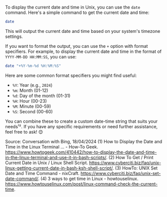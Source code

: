 To display the current date and time in Unix, you can use the `date` command. Here's a simple command to get the current date and time:

```bash
date
```

This will output the current date and time based on your system's timezone settings.

If you want to format the output, you can use the `+` option with format specifiers. For example, to display the current date and time in the format of `YYYY-MM-DD HH:MM:SS`, you can use:

```bash
date "+%Y-%m-%d %H:%M:%S"
```

Here are some common format specifiers you might find useful:
- `%Y`: Year (e.g., `2024`)
- `%m`: Month (01-12)
- `%d`: Day of the month (01-31)
- `%H`: Hour (00-23)
- `%M`: Minute (00-59)
- `%S`: Second (00-60)

You can combine these to create a custom date-time string that suits your needs¹². If you have any specific requirements or need further assistance, feel free to ask! 😊

Source: Conversation with Bing, 18/04/2024
(1) How to Display the Date and Time in the Linux Terminal ... - How-To Geek. https://www.howtogeek.com/410442/how-to-display-the-date-and-time-in-the-linux-terminal-and-use-it-in-bash-scripts/.
(2) How To Get / Print Current Date in Unix / Linux Shell Script. https://www.cyberciti.biz/faq/unix-linux-getting-current-date-in-bash-ksh-shell-script/.
(3) HowTo: UNIX Set Date and Time Command - nixCraft. https://www.cyberciti.biz/faq/unix-set-date-command/.
(4) 3 ways to get time in Linux - howtouselinux. https://www.howtouselinux.com/post/linux-command-check-the-current-time.